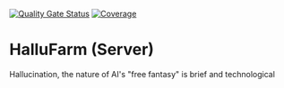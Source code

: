 [![Quality Gate Status](https://sonarcloud.io/api/project_badges/measure?project=luyiourwong_HalluFarmServer&metric=alert_status)](https://sonarcloud.io/summary/new_code?id=luyiourwong_HalluFarmServer)
[![Coverage](https://sonarcloud.io/api/project_badges/measure?project=luyiourwong_HalluFarmServer&metric=coverage)](https://sonarcloud.io/summary/new_code?id=luyiourwong_HalluFarmServer)

# HalluFarm (Server)

Hallucination, the nature of AI's "free fantasy" is brief and technological